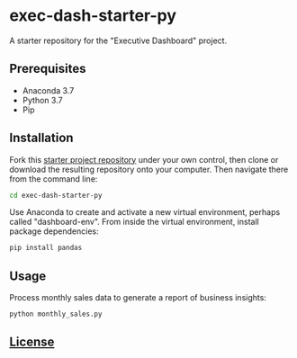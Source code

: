# exec-dash-starter-py

A starter repository for the "Executive Dashboard" project.

## Prerequisites

  + Anaconda 3.7
  + Python 3.7
  + Pip

## Installation

Fork this [starter project repository](https://github.com/prof-rossetti/exec-dash-starter-py) under your own control, then clone or download the resulting repository onto your computer. Then navigate there from the command line:

```sh
cd exec-dash-starter-py
```

Use Anaconda to create and activate a new virtual environment, perhaps called "dashboard-env". From inside the virtual environment, install package dependencies:

```sh
pip install pandas
```

## Usage

Process monthly sales data to generate a report of business insights:

```sh
python monthly_sales.py
```

## [License](/LICENSE.md)
